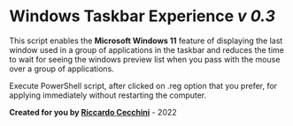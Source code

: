 # Windows Taskbar Experience ***v 0.3***
This script enables the <b>Microsoft Windows 11</b> feature of displaying the last window used in a group of applications in the taskbar and reduces the time to wait for seeing the windows preview list when you pass with the mouse over a group of applications.

Execute PowerShell script, after clicked on .reg option that you prefer, for applying immediately without restarting the computer.

**Created for you by [Riccardo Cecchini](https://github.com/cekkr)** - 2022


